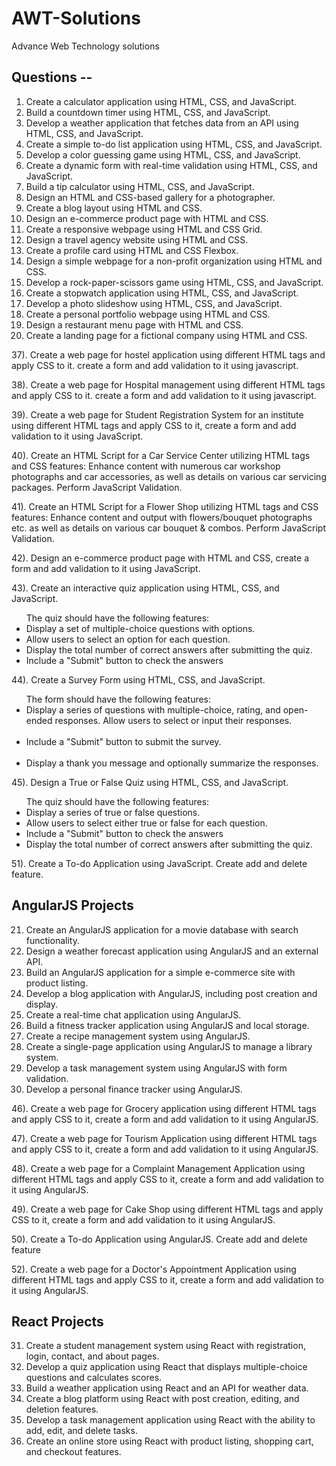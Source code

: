 # AWT-Solutions
Advance Web Technology solutions

## Questions --
01. Create a calculator application using HTML, CSS, and JavaScript.
02. Build a countdown timer using HTML, CSS, and JavaScript.
03. Develop a weather application that fetches data from an API using HTML, CSS, and JavaScript.
04. Create a simple to-do list application using HTML, CSS, and JavaScript.
05. Develop a color guessing game using HTML, CSS, and JavaScript.
06. Create a dynamic form with real-time validation using HTML, CSS, and JavaScript.
07. Build a tip calculator using HTML, CSS, and JavaScript.
08. Design an HTML and CSS-based gallery for a photographer.
09. Create a blog layout using HTML and CSS.
10. Design an e-commerce product page with HTML and CSS.
11. Create a responsive webpage using HTML and CSS Grid.
12. Design a travel agency website using HTML and CSS.
13. Create a profile card using HTML and CSS Flexbox.
14. Design a simple webpage for a non-profit organization using HTML and CSS.
15. Develop a rock-paper-scissors game using HTML, CSS, and JavaScript.
16. Create a stopwatch application using HTML, CSS, and JavaScript.
17. Develop a photo slideshow using HTML, CSS, and JavaScript.
18. Create a personal portfolio webpage using HTML and CSS.
19. Design a restaurant menu page with HTML and CSS.
20. Create a landing page for a fictional company using HTML and CSS.
  
37). Create a web page for hostel application using different HTML tags and apply CSS to it. create a form and add validation to it using javascript.

38). Create a web page for Hospital management using different HTML tags and apply CSS to it. create a form and add validation to it using javascript.

39). Create a web page for Student Registration System for an institute using different HTML tags and apply CSS to it, create a form and add validation to it using JavaScript.

40). Create an HTML Script for a Car Service Center utilizing HTML tags and CSS features: Enhance content with numerous car workshop photographs and car accessories, as well as details on various car servicing packages. Perform JavaScript Validation.

41). Create an HTML Script for a Flower Shop utilizing HTML tags and CSS features: Enhance content and output with flowers/bouquet photographs etc. as well as details on various car bouquet & combos. Perform JavaScript Validation.         

42). Design an e-commerce product page with HTML and CSS, create a form and add validation to it using JavaScript.

43). Create an interactive quiz application using HTML, CSS, and JavaScript. 
    <ul>The quiz should have the following features: 
      <li>Display a set of multiple-choice questions with options.</li>
      <li>Allow users to select an option for each question.</li>
      <li>Display the total number of correct answers after submitting the quiz.</li>
      <li>Include a "Submit" button to check the answers</li>
    </ul>

44). Create a Survey Form using HTML, CSS, and JavaScript. 
    <ul>The form should have the following features:
      <li>Display a series of questions with multiple-choice, rating, and open-ended responses. Allow users to select or input their responses.</li>    
      <li>Include a "Submit" button to submit the survey.</li>       
      <li>Display a thank you message and optionally summarize the responses.</li>
    </ul>
        
45). Design a True or False Quiz using HTML, CSS, and JavaScript.
    <ul>The quiz should have the following features:
      <li>Display a series of true or false questions.</li>
      <li>Allow users to select either true or false for each question.</li>
      <li>Include a "Submit" button to check the answers</li>
      <li>Display the total number of correct answers after submitting the quiz.</li>
    </ul>   
         
51). Create a To-do Application using JavaScript. Create add and delete feature.

## AngularJS Projects
21. Create an AngularJS application for a movie database with search functionality.
22. Design a weather forecast application using AngularJS and an external API.
23. Build an AngularJS application for a simple e-commerce site with product listing.
24. Develop a blog application with AngularJS, including post creation and display.
25. Create a real-time chat application using AngularJS.
26. Build a fitness tracker application using AngularJS and local storage.
27. Create a recipe management system using AngularJS.
28. Create a single-page application using AngularJS to manage a library system.
29. Develop a task management system using AngularJS with form validation.
30. Develop a personal finance tracker using AngularJS.

46). Create a web page for Grocery application using different HTML tags and apply CSS to it, create a form and add validation to it using AngularJS.

47). Create a web page for Tourism Application using different HTML tags and apply CSS to it, create a form and add validation to it using AngularJS.

48). Create a web page for a Complaint Management Application using different HTML tags and apply CSS to it, create a form and add validation to it using AngularJS.

49). Create a web page for Cake Shop using different HTML tags and apply CSS to it, create a form and add validation to it using AngularJS.

50). Create a To-do Application using AngularJS. Create add and delete feature

52). Create a web page for a Doctor's Appointment Application using different HTML tags and apply CSS to it, create a form and add validation to it using AngularJS.

## React Projects
31. Create a student management system using React with registration, login, contact, and about pages.
32. Develop a quiz application using React that displays multiple-choice questions and calculates scores.
33. Build a weather application using React and an API for weather data.
34. Create a blog platform using React with post creation, editing, and deletion features.
35. Develop a task management application using React with the ability to add, edit, and delete tasks.
36. Create an online store using React with product listing, shopping cart, and checkout features.
